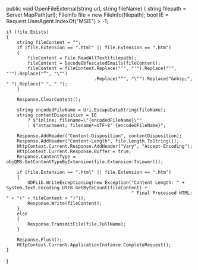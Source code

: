 public void OpenFileExternal(string url, string fileName)
{
    string filepath = Server.MapPath(url);
    FileInfo file = new FileInfo(filepath);
    bool IE = Request.UserAgent.IndexOf("MSIE") > -1;

    if (file.Exists)
    {
        string fileContent = "";
        if (file.Extension == ".html" || file.Extension == ".htm")
        {
            fileContent = File.ReadAllText(filepath);
            fileContent = DecodeObfuscatedEmails(fileContent);
            fileContent = fileContent.Replace("’", "'").Replace("‘", "'").Replace("“", "\"")
                                     .Replace("”", "\"").Replace("&nbsp;", " ").Replace(" ", " ");
        }

        Response.ClearContent();
        
        string encodedFileName = Uri.EscapeDataString(fileName);
        string contentDisposition = IE 
            ? $"inline; filename=\"{encodedFileName}\"" 
            : $"attachment; filename*=UTF-8''{encodedFileName}";

        Response.AddHeader("Content-Disposition", contentDisposition);
        Response.AddHeader("Content-Length", file.Length.ToString());
        HttpContext.Current.Response.AddHeader("Vary", "Accept-Encoding");
        HttpContext.Current.Response.Buffer = true;
        Response.ContentType = objQMS.GetContentTypeByExtension(file.Extension.ToLower());

        if (file.Extension == ".html" || file.Extension == ".htm")
        {
            UDFLib.WriteExceptionLog(new Exception("Content Length: " + System.Text.Encoding.UTF8.GetByteCount(fileContent) + 
                                                   " Final Processed HTML: " + "(" + fileContent + ")"));
            Response.Write(fileContent);
        }
        else
        {
            Response.TransmitFile(file.FullName);
        }

        Response.Flush();
        HttpContext.Current.ApplicationInstance.CompleteRequest();
    }
}